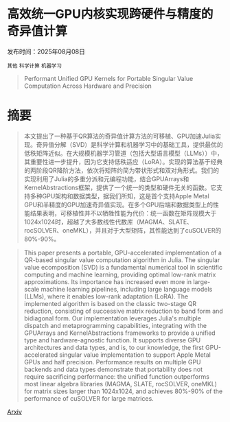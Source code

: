 # 高效统一GPU内核实现跨硬件与精度的奇异值计算

发布时间：2025年08月08日

`其他` `科学计算` `机器学习`

> Performant Unified GPU Kernels for Portable Singular Value Computation Across Hardware and Precision

# 摘要

> 本文提出了一种基于QR算法的奇异值计算方法的可移植、GPU加速Julia实现。奇异值分解（SVD）是科学计算和机器学习中的基础工具，提供最优的低秩矩阵近似。在大规模机器学习管道（包括大型语言模型（LLMs））中，其重要性进一步提升，因为它支持低秩适应（LoRA）。实现的算法基于经典的两阶段QR降阶方法，依次将矩阵约简为带状形式和双对角形式。我们的实现利用了Julia的多重分派和元编程功能，结合GPUArrays和KernelAbstractions框架，提供了一个统一的类型和硬件无关的函数。它支持多种GPU架构和数据类型，据我们所知，这是首个支持Apple Metal GPU和半精度的GPU加速奇异值实现。在多个GPU后端和数据类型上的性能结果表明，可移植性并不以牺牲性能为代价：统一函数在矩阵规模大于1024x1024时，超越了大多数线性代数库（MAGMA、SLATE、rocSOLVER、oneMKL），并且对于大型矩阵，其性能达到了cuSOLVER的80%-90%。

> This paper presents a portable, GPU-accelerated implementation of a QR-based singular value computation algorithm in Julia. The singular value ecomposition (SVD) is a fundamental numerical tool in scientific computing and machine learning, providing optimal low-rank matrix approximations. Its importance has increased even more in large-scale machine learning pipelines, including large language models (LLMs), where it enables low-rank adaptation (LoRA). The implemented algorithm is based on the classic two-stage QR reduction, consisting of successive matrix reduction to band form and bidiagonal form. Our implementation leverages Julia's multiple dispatch and metaprogramming capabilities, integrating with the GPUArrays and KernelAbstractions frameworks to provide a unified type and hardware-agnostic function. It supports diverse GPU architectures and data types, and is, to our knowledge, the first GPU-accelerated singular value implementation to support Apple Metal GPUs and half precision. Performance results on multiple GPU backends and data types demonstrate that portability does not require sacrificing performance: the unified function outperforms most linear algebra libraries (MAGMA, SLATE, rocSOLVER, oneMKL) for matrix sizes larger than 1024x1024, and achieves 80%-90% of the performance of cuSOLVER for large matrices.

[Arxiv](https://arxiv.org/abs/2508.06339)